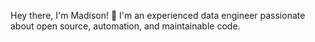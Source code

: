 Hey there, I'm Madison! 💖 I'm an experienced data engineer passionate about open source, automation, and maintainable code.
